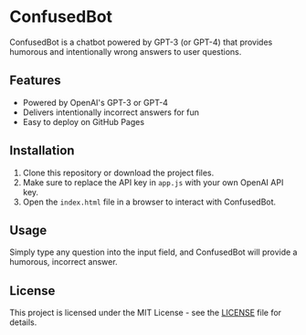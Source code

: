 # ConfusedBot

ConfusedBot is a chatbot powered by GPT-3 (or GPT-4) that provides humorous and intentionally wrong answers to user questions.

## Features

- Powered by OpenAI's GPT-3 or GPT-4
- Delivers intentionally incorrect answers for fun
- Easy to deploy on GitHub Pages

## Installation

1. Clone this repository or download the project files.
2. Make sure to replace the API key in `app.js` with your own OpenAI API key.
3. Open the `index.html` file in a browser to interact with ConfusedBot.

## Usage

Simply type any question into the input field, and ConfusedBot will provide a humorous, incorrect answer.

## License

This project is licensed under the MIT License - see the [LICENSE](LICENSE) file for details.

